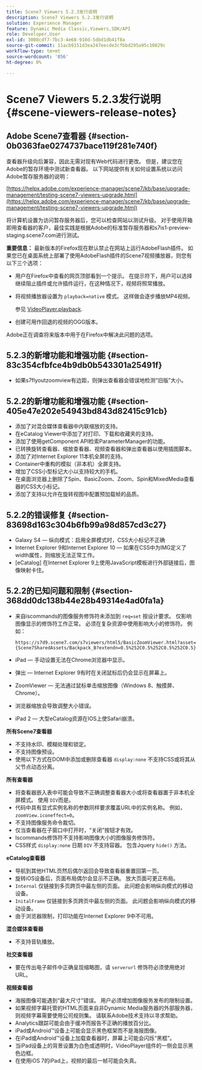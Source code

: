 ```yaml
---
title: Scene7 Viewers 5.2.3发行说明
description: Scene7 Viewers 5.2.3发行说明
solution: Experience Manager
feature: Dynamic Media Classic,Viewers,SDK/API
role: Developer,User
exl-id: 3008cdf7-7bc3-4e68-910d-5dbd1db41f8a
source-git-commit: 11acb9151d3ea247eecde3cfbbd295a95c10829c
workflow-type: tm+mt
source-wordcount: '856'
ht-degree: 0%

---
```


# Scene7 Viewers 5.2.3发行说明{#scene-viewers-release-notes}

## Adobe Scene7查看器 {#section-0b0363fae0274737bace119f281e740f}

查看器升级向后兼容，因此无需对现有Web代码进行更改。 但是，建议您在Adobe的暂存环境中测试新查看器。 以下网站提供有关如何设置系统以访问Adobe暂存服务器的说明：

[https://helpx.adobe.com/experience-manager/scene7/kb/base/upgrade-management/testing-scene7-viewers-upgrade.html](https://helpx.adobe.com/experience-manager/scene7/kb/base/upgrade-management/testing-scene7-viewers-upgrade.html)

将计算机设置为访问暂存服务器后，您可以检查网站以测试升级。 对于使用开箱即用查看器的客户，最佳实践是根据Adobe的标准暂存服务器和s7is1-preview-staging.scene7.com进行测试。

**重要信息：** 最新版本的Firefox现在默认禁止在网站上运行AdobeFlash插件。 如果您已在桌面系统上部署了使用AdobeFlash插件的Scene7视频播放器，则您有以下三个选项：

* 用户在Firefox中查看的网页顶部看到一个提示。 在提示符下，用户可以选择继续阻止插件或允许插件运行，在这种情况下，视频将照常播放。
* 将视频播放器设置为 `playback=native` 模式。 这样做会逐步播放MP4视频。

   参见 [VideoPlayer.playback](../../c-html5-s7-aem-asset-viewers/c-html5-video-reference/c-html5-video-cmdref/r-html5-video-viewer-conf-attrib-videoplayer-playback.md#reference-13ec45db4cd4443b842f310153623221).

* 创建可用作回退的视频的OGG版本。

Adobe正在调查将来版本中用于在Firefox中解决此问题的选项。

## 5.2.3的新增功能和增强功能 {#section-83c354cfbfce4b9db0b543301a25491f}

* 如果s7flyoutzoomview有边距，则弹出查看器会错误地检测“旧版”大小。

## 5.2.2的新增功能和增强功能 {#section-405e47e202e54943bd843d82415c91cb}

* 添加了对混合媒体查看器中内联缩放的支持。
* 在eCatalog Viewer中添加了对打印、下载和收藏夹的支持。
* 添加了使用getComponent API检索ParameterManager的功能。
* 已转换旋转查看器、缩放查看器、视频查看器和弹出查看器以使用插图脚本。
* 添加了对Internet Explorer 11本机全屏的支持。
* Container中重构的模拟（非本机）全屏支持。
* 增加了CSS小型标记大小以支持较大的手机。
* 在桌面浏览器上删除了Spin、BasicZoom、Zoom、Spin和MixedMedia查看器的CSS大小标记。
* 添加了支持以允许在旋转视图中配置预加载帧的品质。

## 5.2.2的错误修复 {#section-83698d163c304b6fb99a98d857cd3c27}

* Galaxy S4 — 纵向模式：启用全屏模式时，CSS大小标记不正确
* Internet Explorer 9和Internet Explorer 10 — 如果在CSS中为IMG定义了width属性，则缩放无法正常工作。
* [eCatalog] 在Internet Explorer 9上使用JavaScript模板进行外部链接后，图像映射卡住。

## 5.2.2的已知问题和限制 {#section-368dd0dc138b44e28b49314e4ad0fa1a}

* 来自iscommands的图像服务修饰符未添加到 `req=set` 按设计要求。 仅影响图像显示的修饰符工作正常。 必须在复杂资源中使用影响大小的修饰符。 例如：

   ```
   https://s7d9.scene7.com/s7viewers/html5/BasicZoomViewer.html?asset= {Scene7SharedAssets/Backpack_B?extendn=0.5%252C0.5%252C0.5%252C0.5}
   ```

* iPad — 手动设置无法在Chrome浏览器中显示。
* 弹出 — Internet Explorer 9有时在关闭鼠标后仍会显示在屏幕上。
* ZoomViewer — 无法通过鼠标单击缩放图像（Windows 8、触摸屏、Chrome）。
* 浏览器缩放会导致调整大小错误。
* iPad 2 — 大型eCatalog资源在IOS上使Safari崩溃。

**所有Scene7查看器**

* 不支持水印、模糊处理和锁定。
* 不支持图像预设。
* 使用以下方式在DOM中添加或删除查看器 `display:none` 不支持CSS或将其从父节点动态分离。

**所有查看器**

* 将查看器嵌入表中可能会导致不正确调整查看器大小或将查看器置于非本机全屏模式。 使用 `DIV`而是。
* 代码中具有显式实例名称的参数同样要求覆盖URL中的实例名称。 例如，`zoomView.iconeffect=0`。
* 不支持图像服务命令裁切。
* 仅当查看器在子窗口中打开时，“关闭”按钮才有效。
* Iscommands修饰符不支持影响图像大小的图像服务修饰符。
* CSS样式 `display:none` 日期 `DIV` 不支持容器。 包含Jquery `hide()` 方法。

**eCatalog查看器**

* 导航到其他HTML页然后偶尔返回会导致查看器重置回第一页。
* 旋转iOS设备后，页面布局偶尔会显示不正确。 放大页面可更正布局。
* `Internal` 仅链接到多页跨页中最左侧的页面。 此问题会影响纵向模式的移动设备。
* `InitalFrame` 仅链接到多页跨页中最左侧的页面。 此问题会影响纵向模式的移动设备。
* 由于浏览器限制，打印功能在Internet Explorer 9中不可用。

**混合媒体查看器**

* 不支持音轨播放。

**社交查看器**

* 要在传出电子邮件中正确呈现缩略图，请 `serverurl` 修饰符必须使用绝对URL。

**视频查看器**

* 海报图像可能遇到“最大尺寸”错误。 用户必须增加图像服务发布的限制设置。
* 如果视频字幕托管的HTML页面来自非Dynamic Media服务器的外部服务器，则视频字幕需要使用公司规则集。 请联系Adobe技术支持以寻求帮助。
* Analytics跟踪可能会由于缓冲而报告不正确的播放百分比。
* iPad或Android™设备上可能会显示黑色框架而不是海报图像。
* 在iPad或Android™设备上加载查看器时，屏幕上可能会闪烁“黑框”。
* 当iPad设备上的背景设置为白色或透明时，VideoPlayer组件的一侧会显示黑色边框。
* 在使用iOS 7的iPad上，视频的最后一帧可能会失真。
